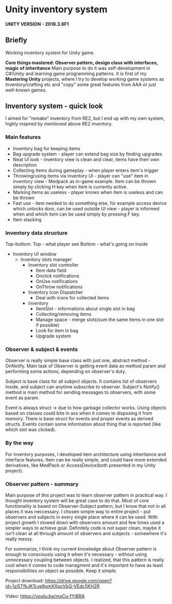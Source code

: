 
# Unity inventory system
#### UNITY VERSION - 2018.3.6F1
## Briefly
Working inventory system for Unity game.

**Core things mastered: Observer pattern, design class with interfaces, magic of inheritance**
Main purpose to do it was self-development in C#/Unity and learning game programming patterns.
It is first of my **Mastering Unity** projects, where I try to develop working game systems as Inventory/crafting etc and "*copy*" some great features from AAA or just well-known games.
## Inventory system - quick look
I aimed for "remake" inventory from RE2, but I end up with my own system, highly inspired by mentioned above RE2 inventory.
### Main features

 - Inventory bag for keeping items
 - Bag upgrade system - player can extend bag size by finding upgrades
 - Neat UI look - inventory view is clean and clear, items have their own description
 - Collecting items during gameplay - when player enters item's trigger
 - Throwing/using items via inventory UI - player can "use" item in inventory view - Medpack as in-game example. Item can be thrown simply by clicking H key when item is currently active.
 - Marking items as useless - player knows when item is useless and can be thrown
 - Fast use - item needed to do something else, for example access device which unlocks door, can be used outside UI view - player is informed when and which item can be used simply by pressing F key.
 - Item stacking
 
 ### Inventory data structure
 Top-bottom.
 Top - what player see
 Bottom - what's going on inside
 
 - Inventory UI window
	 - Inventory slots manager
		 - Inventory slot controller
			 - Item data field
			 - Onclick notifications
			 - OnUse notifications
			 - OnThrow notifications
		 - Inventory Icon Dispatcher
			 - Deal with icons for collected items
		 - Inventory
			 - ItemSlot - informations about single slot in bag
			 - Collecting/removing items
			 - Manage space - merge slots(sum the same items in one slot if possible)
			 - Look for item in bag
			 - Upgrade system
### Observer & subject & events
Observer is really simple base class with just one, abstract method - OnNotify.
Main task of Observer is getting event data as method param and performing some actions, depending on observer's duty.

Subject is base class for all subject objects. It contains list of observers inside, and subject can anytime subscribe to observer.
Subject's Notify() method is main method for sending messages to observers, with some event as param.

Event is always struct -> due to how garbage collector works. Using objects based on classes could bite in ass when it comes to disposing it from memory.
There is base struct for events and proper events as derived structs. Events contain some information about thing that is reported (like which slot was clicked).

### By the way
For inventory purposes, I developed item architecture using inheritance and interface features. Item can be really simple, and could have more extended derivatives, like MedPack or AccessDevice(both presented in my Unity project).

### Observer pattern - summary
Main purpose of this project was to learn observer pattern in practical way.
I thought inventory system will be great case to do that.
Most of core functionality is based on Observer-Subject pattern, but I know that not in all places it was neccessary. 
I chosen simple way to entire project - put observers and subjects in every single place where it can be used. 
With project growth I slowed down with observers amount and few times used a simpler ways to achieve goal.
Definitely code is not super clean, maybe it isn't clean at all through amount of observers and subjects - somewhere it's really messy.

For summarize, I think my current knowledge about Observer pattern is enough to consciously using it when it's necessary - without using unnecessary coupling between objects. I realized, that this pattern is really cool when it comes to code managment and it's important to have as least responsibilities on object as possible. Keep it simple.

Project download: https://drive.google.com/open?id=1zi5TfkJK1Lve9umXXpcVbQ-VEdc5KH2R

Video: https://youtu.be/mxCu-fYjBRA
